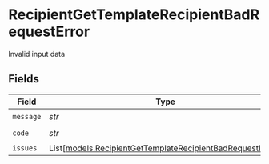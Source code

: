 # RecipientGetTemplateRecipientBadRequestError

Invalid input data


## Fields

| Field                                                                                                                  | Type                                                                                                                   | Required                                                                                                               | Description                                                                                                            |
| ---------------------------------------------------------------------------------------------------------------------- | ---------------------------------------------------------------------------------------------------------------------- | ---------------------------------------------------------------------------------------------------------------------- | ---------------------------------------------------------------------------------------------------------------------- |
| `message`                                                                                                              | *str*                                                                                                                  | :heavy_check_mark:                                                                                                     | N/A                                                                                                                    |
| `code`                                                                                                                 | *str*                                                                                                                  | :heavy_check_mark:                                                                                                     | N/A                                                                                                                    |
| `issues`                                                                                                               | List[[models.RecipientGetTemplateRecipientBadRequestIssue](../models/recipientgettemplaterecipientbadrequestissue.md)] | :heavy_minus_sign:                                                                                                     | N/A                                                                                                                    |